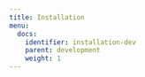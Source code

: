```yaml
---
title: Installation
menu:
  docs:
    identifier: installation-dev
    parent: development
    weight: 1
---
```

